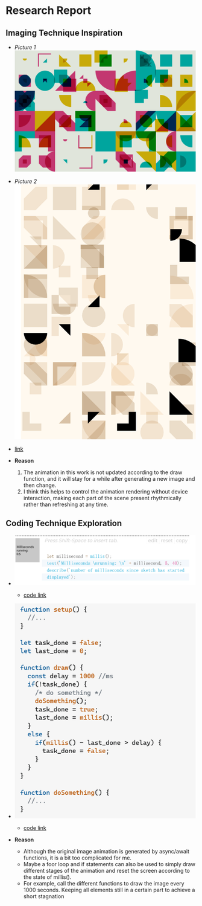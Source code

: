 # **Research Report**
## Imaging Technique Inspiration
- *Picture 1*![Image](readmeImages/coding_pt1_1.png)
- *Picture 2*![Image](readmeImages/coding_pt1_2.png)
- [link](https://openprocessing.org/sketch/2211491)

- **Reason**
    1. The animation in this work is not updated according to the draw function, and it will stay for a while after generating a new image and then change. 
    2. I think this helps to control the animation rendering without device interaction, making each part of the scene present rhythmically rather than refreshing at any time.


## Coding Technique Exploration
- ![Image](readmeImages/coding_pt2_1.png)
    - [code link](https://p5js.org/zh-Hans/reference/#/p5/millis)
- ![Image](readmeImages/coding_pt2_2.png)
    - [code link](https://stackoverflow.com/questions/67221313/how-to-wait-in-p5-js)

- **Reason**
   - Although the original image animation is generated by async/await functions, it is a bit too complicated for me. 
   - Maybe a foor loop and if statements can also be used to simply draw different stages of the animation and reset the screen according to the state of millis(). 
   - For example, call the different functions to draw the image every 1000 seconds. Keeping all elements still in a certain part to achieve a short stagnation

   
